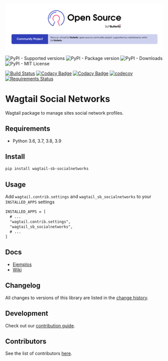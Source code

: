 ![Community project](https://raw.githubusercontent.com/softbutterfly/wagtail-sb-socialnetworks/master/resources/softbutterfly-open-source-community-project.png)

![PyPI - Supported versions](https://img.shields.io/pypi/pyversions/wagtail-sb-socialnetworks)
![PyPI - Package version](https://img.shields.io/pypi/v/wagtail-sb-socialnetworks)
![PyPI - Downloads](https://img.shields.io/pypi/dm/wagtail-sb-socialnetworks)
![PyPI - MIT License](https://img.shields.io/pypi/l/wagtail-sb-socialnetworks)

[![Build Status](https://www.travis-ci.org/softbutterfly/wagtail-sb-socialnetworks.svg?branch=develop)](https://www.travis-ci.org/softbutterfly/wagtail-sb-socialnetworks)
[![Codacy Badge](https://app.codacy.com/project/badge/Grade/9ed3b8725e094a648b38b96a3acdc1eb)](https://www.codacy.com/gh/softbutterfly/wagtail-sb-socialnetworks/dashboard?utm_source=github.com&amp;utm_medium=referral&amp;utm_content=softbutterfly/wagtail-sb-socialnetworks&amp;utm_campaign=Badge_Grade)
[![Codacy Badge](https://app.codacy.com/project/badge/Coverage/9ed3b8725e094a648b38b96a3acdc1eb)](https://www.codacy.com/gh/softbutterfly/wagtail-sb-socialnetworks/dashboard?utm_source=github.com&utm_medium=referral&utm_content=softbutterfly/wagtail-sb-socialnetworks&utm_campaign=Badge_Coverage)
[![codecov](https://codecov.io/gh/softbutterfly/wagtail-sb-socialnetworks/branch/master/graph/badge.svg?token=pbqXUUOu1F)](https://codecov.io/gh/softbutterfly/wagtail-sb-socialnetworks)
[![Requirements Status](https://requires.io/github/softbutterfly/wagtail-sb-socialnetworks/requirements.svg?branch=master)](https://requires.io/github/softbutterfly/wagtail-sb-socialnetworks/requirements/?branch=master)

# Wagtail Social Networks

Wagtail package to manage sites social network profiles.

## Requirements

- Python 3.6, 3.7, 3.8, 3.9

## Install

```bash
pip install wagtail-sb-socialnetworks
```

## Usage

Add `wagtail.contrib.settings` and `wagtail_sb_socialnetworks` to your `INSTALLED_APPS` settings

```
INSTALLED_APPS = [
  # ...
  "wagtail.contrib.settings",
  "wagtail_sb_socialnetworks",
  # ...
]
```

## Docs

- [Ejemplos](https://github.com/softbutterfly/wagtail-sb-socialnetworks/wiki)
- [Wiki](https://github.com/softbutterfly/wagtail-sb-socialnetworks/wiki)

## Changelog

All changes to versions of this library are listed in the [change history](CHANGELOG.md).

## Development

Check out our [contribution guide](CONTRIBUTING.md).

## Contributors

See the list of contributors [here](https://github.com/softbutterfly/wagtail-sb-socialnetworks/graphs/contributors).
